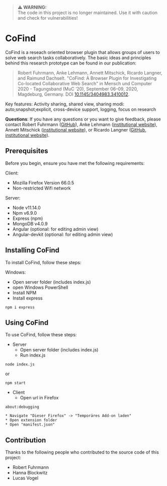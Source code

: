 > **⚠ WARNING:**<br>
> The code in this project is no longer maintained.
> Use it with caution and check for vulnerabilities!

# CoFind

CoFind is a reseach oriented browser plugin that allows groups of users to solve web search tasks collaboratively.
The basic ideas and principles behind this research prototype can be found in our publication:

> Robert Fuhrmann, Anke Lehmann, Annett Mitschick, Ricardo Langner, and Raimund Dachselt. "CoFind: A Browser Plugin for Investigating Co-located Collaborative Web Search" in Mensch und Computer 2020 - Tagungsband (MuC ’20), September 06–09, 2020, Magdeburg, Germany. DOI [10.1145/3404983.3410012](https://doi.org/10.1145/3404983.3410012).

Key features: Activity sharing, shared view, sharing modi: auto;snapshot;explicit, cross-device support, logging, focus on research

**Questions**: If you have any questions or you want to give feedback, please
contact Robert Fuhrmann ([GitHub](https://github.com/rfuhrmann)),
 Anke Lehmann ([institutional website](https://imld.de/en/our-group/team/anke-lehmann/)),
 Annett Mitschick ([institutional website](https://imld.de/en/our-group/team/annett-mitschick/)),
 or Ricardo Langner ([GitHub](https://github.com/derric), [institutional website](https://imld.de/en/our-group/team/ricardo-langner/)).


## Prerequisites

Before you begin, ensure you have met the following requirements:

Client:
- Mozilla Firefox Version 66.0.5
- Non-restricted Wifi network

Server:
- Node v11.14.0
- Npm v6.9.0
- Express (npm)
- MongoDB v4.0.9
- Angular (optional: for editing admin view)
- Angular-devkit (optional: for editing admin view)


## Installing CoFind

To install CoFind, follow these steps:

Windows:
* Open server folder (includes index.js)
* open Windows PowerShell
* Install NPM
* Install express
```
npm i express
```

## Using CoFind

To use CoFind, follow these steps:
* Server
	* Open server folder (includes index.js)
	* Run index.js
```
node index.js
```
or
```
npm start
```

* Client
	* Open url in Firefox
```
about:debugging
```

	* Navigate "Dieser Firefox" -> "Temporäres Add-on laden"
	* Open extension folder
	* Open "manifest.json"


## Contribution

Thanks to the following people who contributed to the source code of this project:

* Robert Fuhrmann
* Hanna Blockwitz
* Lucas Vogel

